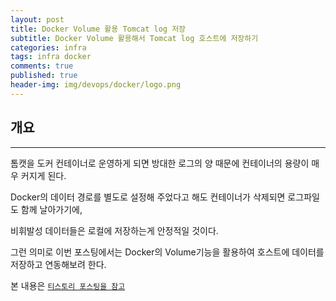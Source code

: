 ```yaml
---
layout: post
title: Docker Volume 활용 Tomcat log 저장
subtitle: Docker Volume 활용해서 Tomcat log 호스트에 저장하기
categories: infra
tags: infra docker
comments: true
published: true
header-img: img/devops/docker/logo.png
---
```


## 개요

---

톰캣을 도커 컨테이너로 운영하게 되면 방대한 로그의 양 때문에 컨테이너의 용량이 매우 커지게 된다.

 

Docker의 데이터 경로를 별도로 설정해 주었다고 해도 컨테이너가 삭제되면 로그파일도 함께 날아가기에,

 

비휘발성 데이터들은 로컬에 저장하는게 안정적일 것이다. 

 

그런 의미로 이번 포스팅에서는 Docker의 Volume기능을 활용하여 호스트에 데이터를 저장하고 연동해보려 한다.



본 내용은 [`티스토리 포스팅을 참고`](https://zunoxi.tistory.com/50)